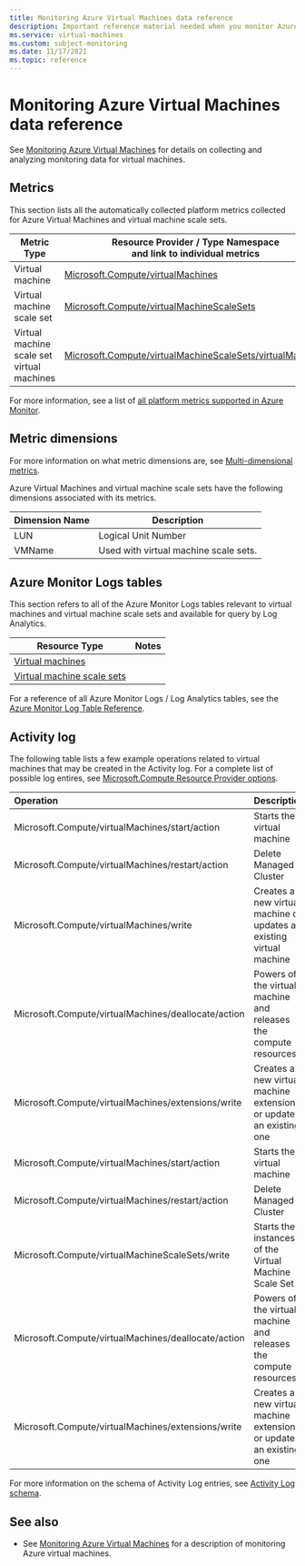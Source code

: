 ```yaml
---
title: Monitoring Azure Virtual Machines data reference
description: Important reference material needed when you monitor Azure virtual machines.
ms.service: virtual-machines
ms.custom: subject-monitoring
ms.date: 11/17/2021
ms.topic: reference
---
```


# Monitoring Azure Virtual Machines data reference

See [Monitoring Azure Virtual Machines](monitor-vm.md) for details on collecting and analyzing monitoring data for virtual machines.

## Metrics

This section lists all the automatically collected platform metrics collected for Azure Virtual Machines and virtual machine scale sets.  

|Metric Type | Resource Provider / Type Namespace<br/> and link to individual metrics |
|-------|-----|
| Virtual machine | [Microsoft.Compute/virtualMachines](/azure/azure-monitor/essentials/metrics-supported#microsoftcomputevirtualmachines) |
| Virtual machine scale set | [Microsoft.Compute/virtualMachineScaleSets](/azure/azure-monitor/essentials/metrics-supported#microsoftcomputevirtualmachinescalesets)|
| Virtual machine scale set virtual machines | [Microsoft.Compute/virtualMachineScaleSets/virtualMachines](/azure/azure-monitor/essentials/metrics-supported#microsoftcomputevirtualmachinescalesetsvirtualmachines)|

For more information, see a list of [all platform metrics supported in Azure Monitor](/azure/azure-monitor/platform/metrics-supported).

## Metric dimensions

For more information on what metric dimensions are, see [Multi-dimensional metrics](/azure/azure-monitor/platform/data-platform-metrics#multi-dimensional-metrics).


Azure Virtual Machines and virtual machine scale sets have the following dimensions associated with its metrics.

| Dimension Name | Description |
| ------------------- | ----------------- |
| LUN | Logical Unit Number |
| VMName | Used with virtual machine scale sets. |

## Azure Monitor Logs tables

This section refers to all of the Azure Monitor Logs tables relevant to virtual machines and virtual machine scale sets and available for query by Log Analytics. 

|Resource Type | Notes |
|-------|-----|
| [Virtual machines](/azure/azure-monitor/reference/tables/tables-resourcetype#virtual-machines) | |
| [Virtual machine scale sets](/azure/azure-monitor/reference/tables/tables-resourcetype#virtual-machine-scale-sets) | |

For a reference of all Azure Monitor Logs / Log Analytics tables, see the [Azure Monitor Log Table Reference](/azure/azure-monitor/reference/tables/tables-resourcetype).

## Activity log

The following table lists a few example operations related to virtual machines that may be created in the Activity log. For a complete list of possible log entires, see [Microsoft.Compute Resource Provider options](/azure/role-based-access-control/resource-provider-operations#compute).

| Operation | Description |
|:---|:---|
| Microsoft.Compute/virtualMachines/start/action | Starts the virtual machine |
| Microsoft.Compute/virtualMachines/restart/action | Delete Managed Cluster |
| Microsoft.Compute/virtualMachines/write | Creates a new virtual machine or updates an existing virtual machine |
| Microsoft.Compute/virtualMachines/deallocate/action | Powers off the virtual machine and releases the compute resources |
| Microsoft.Compute/virtualMachines/extensions/write | Creates a new virtual machine extension or updates an existing one |
| Microsoft.Compute/virtualMachines/start/action | Starts the virtual machine |
| Microsoft.Compute/virtualMachines/restart/action | Delete Managed Cluster |
| Microsoft.Compute/virtualMachineScaleSets/write | Starts the instances of the Virtual Machine Scale Set |
| Microsoft.Compute/virtualMachines/deallocate/action | Powers off the virtual machine and releases the compute resources |
| Microsoft.Compute/virtualMachines/extensions/write | Creates a new virtual machine extension or updates an existing one |

For more information on the schema of Activity Log entries, see [Activity  Log schema](/azure/azure-monitor/essentials/activity-log-schema). 


## See also

- See [Monitoring Azure Virtual Machines](../virtual-machines/monitor-vm.md) for a description of monitoring Azure virtual machines.
